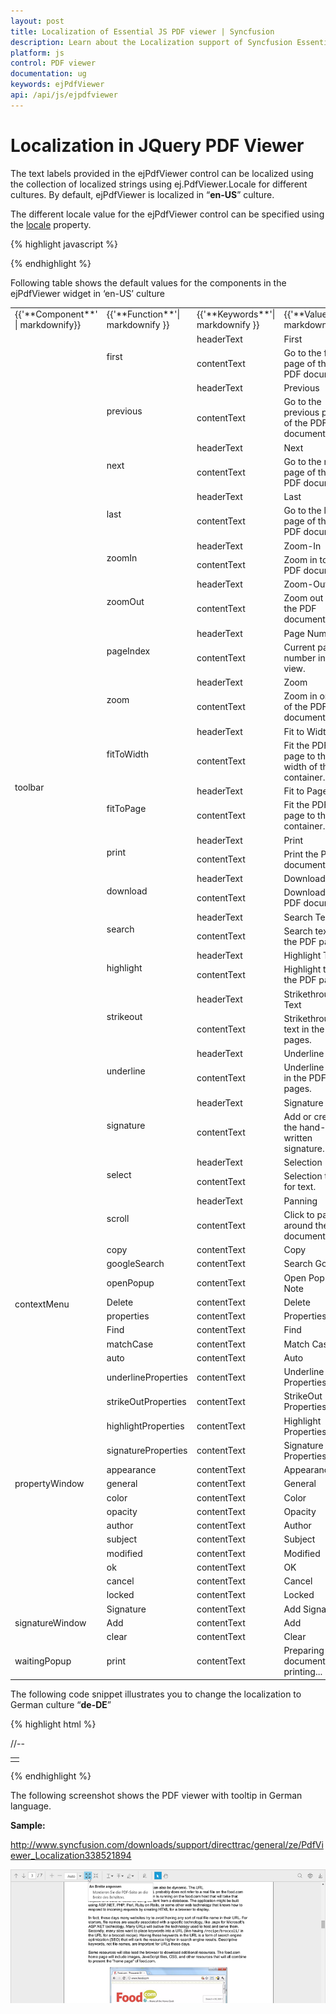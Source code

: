 ```yaml
---
layout: post
title: Localization of Essential JS PDF viewer | Syncfusion
description: Learn about the Localization support of Syncfusion Essential JS PDF viewer control and more details.
platform: js
control: PDF viewer
documentation: ug
keywords: ejPdfViewer
api: /api/js/ejpdfviewer
---
```


# Localization in JQuery PDF Viewer

The text labels provided in the ejPdfViewer control can be localized using the collection of localized strings using ej.PdfViewer.Locale for different cultures. By default, ejPdfViewer is localized in “**en-US**” culture.

The different locale value for the ejPdfViewer control can be specified using the [locale](https://help.syncfusion.com/api/js/ejpdfviewer#locale-string "locale property") property.

{% highlight javascript %}
<div id="viewer"></div>
<script type="text/javascript">
    $(function () {
        $("#viewer").ejPdfViewer({ serviceUrl: '../api/PdfViewer', locale:"fr-FR" });
    });
</script>
{% endhighlight %}

Following table shows the default values for the components in the ejPdfViewer widget in ‘en-US’ culture

<table>
<tr>
<td>
{{'**Component**' | markdownify}}
</td>
<td>
{{'**Function**'| markdownify }}
</td>
<td>
{{'**Keywords**'| markdownify }}
</td>
<td>
{{'**Values**'| markdownify }}
</td>
</tr>
<tr>
<td colspan="1" rowspan="38">
toolbar
</td>
<td colspan="1" rowspan="2">
first
</td>
<td>
headerText
</td>
<td>
First
</td>
</tr>
<tr>
<td>
contentText
</td>
<td>
Go to the first page of the PDF document.
</td>
</tr>
<tr>
<td colspan="1" rowspan="2">
previous
</td>
<td>
headerText
</td>
<td>
Previous
</td>
</tr>
<tr>
<td>
contentText
</td>
<td>
Go to the previous page of the PDF document.
</td>
</tr>
<tr>
<td colspan="1" rowspan="2">
next
</td>
<td>
headerText
</td>
<td>
Next
</td>
</tr>
<tr>
<td>
contentText
</td>
<td>
Go to the next page of the PDF document.
</td>
</tr>
<tr>
<td colspan="1" rowspan="2">
last
</td>
<td>
headerText
</td>
<td>
Last
</td>
</tr>
<tr>
<td>
contentText
</td>
<td>
Go to the last page of the PDF document.
</td>
</tr>
<tr>
<td colspan="1" rowspan="2">
zoomIn
</td>
<td>
headerText
</td>
<td>
Zoom-In
</td>
</tr>
<tr>
<td>
contentText
</td>
<td>
Zoom in to the PDF document.
</td>
</tr>
<tr>
<td colspan="1" rowspan="2">
zoomOut
</td>
<td>
headerText
</td>
<td>
Zoom-Out
</td>
</tr>
<tr>
<td>
contentText
</td>
<td>
Zoom out of the PDF document.
</td>
</tr>
<tr>
<td colspan="1" rowspan="2">
pageIndex
</td>
<td>
headerText
</td>
<td>
Page Number
</td>
</tr>
<tr>
<td>
contentText
</td>
<td>
Current page number in view.
</td>
</tr>
<tr>
<td colspan="1" rowspan="2">
zoom
</td>
<td>
headerText
</td>
<td>
Zoom
</td>
</tr>
<tr>
<td>
contentText
</td>
<td>
Zoom in or out of the PDF document.
</td>
</tr>
<tr>
<td colspan="1" rowspan="2">
fitToWidth
</td>
<td>
headerText
</td>
<td>
Fit to Width
</td>
</tr>
<tr>
<td>
contentText
</td>
<td>
Fit the PDF page to the width of the container.
</td>
</tr>
<tr>
<td colspan="1" rowspan="2">
fitToPage
</td>
<td>
headerText
</td>
<td>
Fit to Page
</td>
</tr>
<tr>
<td>
contentText
</td>
<td>
Fit the PDF page to the container.
</td>
</tr>
<tr>
<td colspan="1" rowspan="2">
print 
</td>
<td>
headerText
</td>
<td>
Print
</td>
</tr>
<tr>
<td>
contentText
</td>
<td>
Print the PDF document.
</td>
</tr>
<tr>
<td colspan="1" rowspan="2">
download
</td>
<td>
headerText
</td>
<td>
Download
</td>
</tr>
<tr>
<td>
contentText
</td>
<td>
Download the PDF document.
</td>
</tr>
<tr>
<td colspan="1" rowspan="2">
search
</td>
<td>
headerText
</td>
<td>
Search Text
</td>
</tr>
<tr>
<td>
contentText
</td>
<td>
Search text in the PDF pages.
</td>
</tr>
<tr>
<td colspan="1" rowspan="2">
highlight
</td>
<td>
headerText
</td>
<td>
Highlight Text
</td>
</tr>
<tr>
<td>
contentText
</td>
<td>
Highlight text in the PDF pages.
</td>
</tr>
<tr>
<td colspan="1" rowspan="2">
strikeout
</td>
<td>
headerText
</td>
<td>
Strikethrough Text
</td>
</tr>
<tr>
<td>
contentText
</td>
<td>
Strikethrough text in the PDF pages.
</td>
</tr>
<tr>
<td colspan="1" rowspan="2">
underline
</td>
<td>
headerText
</td>
<td>
Underline Text
</td>
</tr>
<tr>
<td>
contentText
</td>
<td>
Underline text in the PDF pages.
</td>
</tr>
<tr>
<td colspan="1" rowspan="2">
signature
</td>
<td>
headerText
</td>
<td>
Signature
</td>
</tr>
<tr>
<td>
contentText
</td>
<td>
Add or create the hand-written signature.
</td>
</tr>
<tr>
<td colspan="1" rowspan="2">
select
</td>
<td>
headerText
</td>
<td>
Selection
</td>
</tr>
<tr>
<td>
contentText
</td>
<td>
Selection tool for text.
</td>
</tr>
<tr>
<td colspan="1" rowspan="2">
scroll
</td>
<td>
headerText
</td>
<td>
Panning
</td>
</tr>
<tr>
<td>
contentText
</td>
<td>
Click to pan around the document.
</td>
</tr>
<tr>
<td colspan="1" rowspan="8">
contextMenu
</td>
<td>
copy
</td>
<td>
contentText
</td>
<td>
Copy
</td>
</tr>
<tr>
<td>
googleSearch
</td>
<td>
contentText
</td>
<td>
Search Google
</td>
</tr>
<tr>
<td>
openPopup
</td>
<td>
contentText
</td>
<td>
Open Pop-Up Note
</td>
</tr>
<tr>
<td>
Delete
</td>
<td>
contentText
</td>
<td>
Delete
</td>
</tr>
<tr>
<td>
properties
</td>
<td>
contentText
</td>
<td>
Properties
</td>
</tr>
<tr>
<td>
Find
</td>
<td>
contentText
</td>
<td>
Find
</td>
</tr>
<tr>
<td>
matchCase
</td>
<td>
contentText
</td>
<td>
Match Case
</td>
</tr>
<tr>
<td>
auto
</td>
<td>
contentText
</td>
<td>
Auto
</td>
</tr>
<tr>
<td colspan="1" rowspan="14">
propertyWindow
</td>
<td>
underlineProperties
</td>
<td>
contentText
</td>
<td>
Underline Properties
</td>
</tr>
<tr>
<td>
strikeOutProperties
</td>
<td>
contentText
</td>
<td>
StrikeOut Properties
</td>
</tr>
<tr>
<td>
highlightProperties
</td>
<td>
contentText
</td>
<td>
Highlight Properties
</td>
</tr>
<tr>
<td>
signatureProperties
</td>
<td>
contentText
</td>
<td>
Signature Properties
</td>
</tr>
<tr>
<td>
appearance
</td>
<td>
contentText
</td>
<td>
Appearance
</td>
</tr>
<tr>
<td>
general
</td>
<td>
contentText
</td>
<td>
General
</td>
</tr>
<tr>
<td>
color
</td>
<td>
contentText
</td>
<td>
Color
</td>
</tr>
<tr>
<td>
opacity
</td>
<td>
contentText
</td>
<td>
Opacity
</td>
</tr>
<tr>
<td>
author
</td>
<td>
contentText
</td>
<td>
Author
</td>
</tr>
<tr>
<td>
subject
</td>
<td>
contentText
</td>
<td>
Subject
</td>
</tr>
<tr>
<td>
modified
</td>
<td>
contentText
</td>
<td>
Modified
</td>
</tr>
<tr>
<td>
ok
</td>
<td>
contentText
</td>
<td>
OK
</td>
</tr>
<tr>
<td>
cancel
</td>
<td>
contentText
</td>
<td>
Cancel
</td>
</tr>
<tr>
<td>
locked
</td>
<td>
contentText
</td>
<td>
Locked
</td>
</tr>
<tr>
<td colspan="1" rowspan="3">
signatureWindow
</td>
<td>
Signature
</td>
<td>
contentText
</td>
<td>
Add Signature
</td>
</tr>
<tr>
<td>
Add
</td>
<td>
contentText
</td>
<td>
Add
</td>
</tr>
<tr>
<td>
clear
</td>
<td>
contentText
</td>
<td>
Clear
</td>
</tr>
<tr>
<td colspan="1" rowspan="1">
waitingPopup
</td>
<td>
print
</td>
<td>
contentText
</td>
<td>
Preparing document for printing...
</td>
</tr>
</table>

The following code snippet illustrates you to change the localization to German culture “**de-DE**”

{% highlight html %}
<!DOCTYPE html>
<html xmlns="http://www.w3.org/1999/xhtml">
//--
<body>
    <div class="content-container-fluid">
        <div class="row">
            <div class="cols-sample-area">
                <table style="width:100%">
                    <tr>
                        <td>
                            <div class="control">
                                <div id="container"></div>
                            </div>
                        </td>
                    </tr>
                </table>
            </div>
        </div>
    </div>
    <script type="text/javascript">
        $(function () {
            $("#container").ejPdfViewer({serviceUrl: "/api/PdfViewerAPI" , locale: 'de-DE' });
            ej.PdfViewer.Locale["de-DE"] = {
                toolbar: {
                    first: {
                        headerText: 'Erste',
                        contentText: 'Gehen Sie auf die erste Seite des PDF-Dokument.'
                    },
                    previous: {
                        headerText: 'Zurück',
                        contentText: 'Gehen Sie auf die vorherige Seite des PDF-Dokuments.'
                    },
                    next: {
                        headerText: 'Nächster',
                        contentText: 'Gehen Sie auf die nächste Seite des PDF-Dokuments.'
                    },
                    last: {
                        headerText: 'Letzte',
                        contentText: 'Gehen Sie auf die letzte Seite des PDF-Dokuments.'
                    },
                    zoomIn: {
                        headerText: 'Hineinzoomen',
                        contentText: 'Vergrößern Sie das PDF-Dokument.'
                    },
                    zoomOut: {
                        headerText: 'Rauszoomen',
                        contentText: 'Zoom aus dem PDF-Dokument.'
                    },
                    pageIndex: {
                        headerText: 'Seitennummer',
                        contentText: 'Aktuelle Seitenzahl, um zu sehen.'
                    },
                    zoom: {
                        headerText: 'Zoom',
                        contentText: 'Vergrößern oder Verkleinern auf dem PDF-Dokument.'
                    },
                    fitToWidth: {
                        headerText: 'An Breite anpassen',
                        contentText: 'Montieren Sie die PDF-Seite an die Breite des Behälters.'
                    },
                    fitToPage: {
                        headerText: 'An Seite anpassen',
                        contentText: 'Montieren Sie die PDF-Seite in den Behälter.'
                    },
                    print: {
                        headerText: ' Drucken',
                        contentText: ' Drucken Sie das PDF-Dokument.'
                    },
                    download: {
                        headerText: ' Herunterladen',
                        contentText: ' Laden Sie das PDF-Dokument'
                    },
                    search: {
                        headerText: 'Suche Text',
                        contentText: 'Suchen Sie Text in den PDF-Seiten.'
                    },
                    highlight: {
                        headerText: 'hervorheben Text',
                        contentText: 'Markieren Sie Text in den PDF-Seiten.',
                    },
                    strikeout: {
                        headerText: 'StrikeOut Text',
                        contentText: 'Strike Out Text in den PDF-Seiten.',
                    },
                    underline: {
                        headerText: 'unterstreichen Text',
                        contentText: 'Unterstreichen Sie den Text in den PDF-Seiten.',
                    },
                    signature: {
                        headerText: 'Unterschrift',
                        contentText: 'Hinzufügen oder Erstellen der handschriftlichen Unterschrift.',
                    },
                    select: {
                        headerText: 'Auswahl',
                        contentText: 'Auswahlwerkzeug für Text.',
                    },
                    scroll: {
                        headerText: 'Schwenken',
                        contentText: 'Klicken Sie, um das Dokument zu verschieben',
                    }
                },
                contextMenu: {
                    copy: {
                        contentText: 'Kopieren',
                    },
                    googleSearch: {
                        contentText: 'Google suchen',
                    },
                    Find: {
                        contentText: 'Finden:',
                    },
                    matchCase: {
                        contentText: 'MatchCase',
                    },
                    auto: {
                        contentText: 'Auto',
                    },
                    openPopup: {
                        contentText: 'Open Pop-Up Note',
                    },
                    Delete: {
                        contentText: 'Löschen',
                    },
                    properties: {
                        contentText: 'Eigenschaften....',
                    },
                },
                propertyWindow: {
                    underlineProperties: {
                        contentText: "Unterstreichen"
                    },
                    strikeOutProperties: {
                        contentText: "StrikeOutProperties"
                    },
                    highlightProperties: {
                        contentText: "Markieren Sie die Eigenschaften"
                    },
                    signatureProperties: {
                        contentText: "Unterschrift Eigenschaften"
                    },
                    appearance: {
                        contentText: "das Auftreten"
                    },
                    general: {
                        contentText: "General"
                    },
                    color: {
                        contentText: "Farbe:"
                    },
                    opacity: {
                        contentText: "Opazität:"
                    },
                    author: {
                        contentText: "Autor:"
                    },
                    subject: {
                        contentText: "Fach:"
                    },
                    modified: {
                        contentText: "geändert:"
                    },
                    ok: {
                        contentText: "OK"
                    },
                    cancel: {
                        contentText: "stornieren"
                    },
                    locked: {
                        contentText: "eingesperrt"
                    }
                },
                signatureWindow: {
                    Signature: {
                        contentText: "Signatur hinzufügen"
                    },
                    Add: {
                        contentText: "Hinzufügen"
                    },
                    clear: {
                        contentText: "Klar"
                    },
                },
                waitingPopup: {
                    print: {
                        contentText: "Forbereder dokument til udskrivning ..."
                    }
                }
            };
        });
    </script>
</body>
</html>
{% endhighlight %}

The following screenshot shows the PDF viewer with tooltip in German language.

**Sample:**

<http://www.syncfusion.com/downloads/support/directtrac/general/ze/PdfViewer_Localization338521894>

![Localization](Localization_images/Localization_img1.png)

